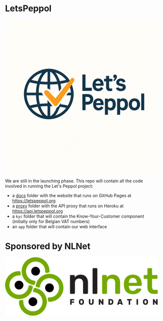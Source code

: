 # LetsPeppol

![Let's Peppol](./docs/logo.png)

We are still in the launching phase.
This repo will contain all the code involved in running the Let's Peppol project:
* a [docs](./docs/) folder with the website that runs on GitHub Pages at https://letspeppol.org
* a [proxy](./proxy/) folder with the API proxy that runs on Heroku at https://api.letspeppol.org
* a `kyc` folder that will contain the Know-Your-Customer component (initially only for Belgian VAT numbers)
* an `app` folder that will contain our web interface

# Sponsored by NLNet
![NLNet](./docs/nlnet.svg)